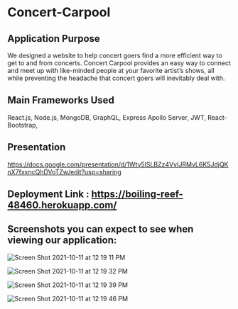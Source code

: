 # Concert-Carpool

## Application Purpose
We designed a website to help concert goers find a more efficient way to get to and from concerts. Concert Carpool provides an easy way to connect and meet up with like-minded people at your favorite artist’s shows, all while preventing the headache that concert goers will inevitably deal with.

## Main Frameworks Used

React.js, Node.js, MongoDB, GraphQL, Express Apollo Server, JWT, React-Bootstrap, 

## Presentation
https://docs.google.com/presentation/d/1Wty5lSLBZz4VvIJRMvL6K5JdjQKnX7fxxncQhDVoTZw/edit?usp=sharing

## Deployment Link : https://boiling-reef-48460.herokuapp.com/

## Screenshots you can expect to see when viewing our application:

![Screen Shot 2021-10-11 at 12 19 11 PM](https://user-images.githubusercontent.com/87332492/136836413-2c19a053-7dc9-4b77-bc20-59c325c543dd.png)

![Screen Shot 2021-10-11 at 12 19 32 PM](https://user-images.githubusercontent.com/87332492/136836431-4ac963dd-df8c-42b9-993a-84c61d917d02.png)

![Screen Shot 2021-10-11 at 12 19 39 PM](https://user-images.githubusercontent.com/87332492/136836442-586f5d93-f520-4511-a3e0-23d25cfcc8d9.png)

![Screen Shot 2021-10-11 at 12 19 46 PM](https://user-images.githubusercontent.com/87332492/136836461-eea9e724-a83b-4ec7-8ffc-6d1d7441ba8c.png)
